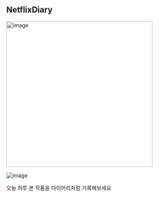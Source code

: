 ## NetflixDiary

<img width="387" alt="image" src="https://github.com/gotlr98/NetflixDiary/assets/71820857/2f4c5f56-5426-48b7-afc6-3426c0386dd8">

![image](https://github.com/gotlr98/NetflixDiary/assets/71820857/0826959c-bb76-4a37-a426-117df9460f4e)


오늘 하루 본 작품을 다이어리처럼 기록해보세요
